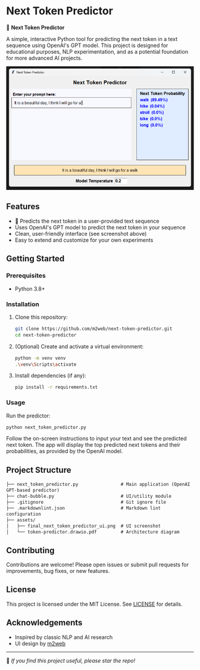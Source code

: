 # Next Token Predictor

🚀 **Next Token Predictor**

A simple, interactive Python tool for predicting the next token in a text sequence using OpenAI's GPT model. This project is designed for educational purposes, NLP experimentation, and as a potential foundation for more advanced AI projects.

![App UI](assets/final_next_token_predictor_ui.png)

## Features

- 🧠 Predicts the next token in a user-provided text sequence
- Uses OpenAI's GPT model to predict the next token in your sequence
- Clean, user-friendly interface (see screenshot above)
- Easy to extend and customize for your own experiments

## Getting Started

### Prerequisites

- Python 3.8+

### Installation

1. Clone this repository:

   ```sh
   git clone https://github.com/m2web/next-token-predictor.git
   cd next-token-predictor
   ```

2. (Optional) Create and activate a virtual environment:

   ```sh
   python -m venv venv
   .\venv\Scripts\activate
   ```

3. Install dependencies (if any):

   ```sh
   pip install -r requirements.txt
   ```

### Usage

Run the predictor:

```sh
python next_token_predictor.py
```

Follow the on-screen instructions to input your text and see the predicted next token. The app will display the top predicted next tokens and their probabilities, as provided by the OpenAI model.

## Project Structure

```text
├── next_token_predictor.py                # Main application (OpenAI GPT-based predictor)
├── chat-bubble.py                         # UI/utility module
├── .gitignore                             # Git ignore file
├── .markdownlint.json                     # Markdown lint configuration
├── assets/
│   ├── final_next_token_predictor_ui.png  # UI screenshot
│   └── token-predictor.drawio.pdf         # Architecture diagram
```

## Contributing

Contributions are welcome! Please open issues or submit pull requests for improvements, bug fixes, or new features.

## License

This project is licensed under the MIT License. See [LICENSE](LICENSE) for details.

## Acknowledgements

- Inspired by classic NLP and AI research
- UI design by [m2web](https://github.com/m2web)

---

🌟 _If you find this project useful, please star the repo!_
